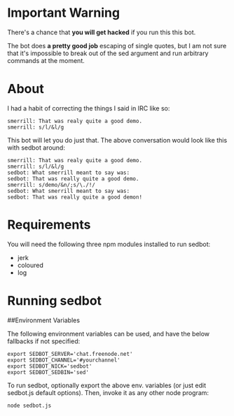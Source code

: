 # Important Warning

There's a chance that **you will get hacked** if you run this this bot.

The bot does **a pretty good job** escaping of single quotes, but
I am not sure that it's impossible to break out of the sed argument
and run arbitrary commands at the moment.

# About

I had a habit of correcting the things I said in IRC like so:

    smerrill: That was realy quite a good demo.
    smerrill: s/l/&l/g

This bot will let you do just that. The above conversation would look
like this with sedbot around:

    smerrill: That was realy quite a good demo.
    smerrill: s/l/&l/g
    sedbot: What smerrill meant to say was:
    sedbot: That was really quite a good demo.
    smerrill: s/demo/&n/;s/\./!/
    sedbot: What smerrill meant to say was:
    sedbot: That was really quite a good demon!

# Requirements

You will need the following three npm modules installed to run sedbot:

- jerk
- coloured
- log

# Running sedbot

##Environment Variables

The following environment variables can be used, and have the below fallbacks
if not specified:

    export SEDBOT_SERVER='chat.freenode.net'
    export SEDBOT_CHANNEL='#yourchannel'
    export SEDBOT_NICK='sedbot'
    export SEDBOT_SEDBIN='sed'

To run sedbot, optionally export the above env. variables (or just edit
sedbot.js default options). Then, invoke it as any other node program:

    node sedbot.js

